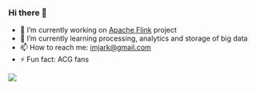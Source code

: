 

### Hi there 👋

- 🔭 I’m currently working on [Apache Flink](http://github.com/apache/flink/) project
- 🌱 I’m currently learning processing, analytics and storage of big data
- 📫 How to reach me: imjark@gmail.com
- ⚡ Fun fact: ACG fans

![](https://github-readme-stats.vercel.app/api?username=wuchong&show_icons=true&include_all_commits=true&hide_border=true)
